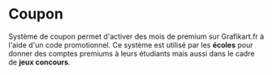 # Coupon

Système de coupon permet d'activer des mois de premium sur Grafikart.fr à l'aide d'un code promotionnel.
Ce système est utilisé par les **écoles** pour donner des comptes premiums à leurs étudiants mais aussi dans le cadre de **jeux concours**.

